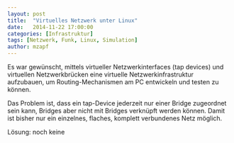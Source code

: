 ```yaml
---
layout: post
title:  "Virtuelles Netzwerk unter Linux"
date:   2014-11-22 17:00:00
categories: [Infrastruktur]
tags: [Netzwerk, Funk, Linux, Simulation]
author: mzapf
---
```

Es war gewünscht, mittels virtueller Netzwerkinterfaces (tap devices) und
virtuellen Netzwerkbrücken eine virtuelle Netzwerkinfrastruktur aufzubauen,
um Routing-Mechanismen am PC entwickeln und testen zu können.

Das Problem ist, dass ein tap-Device jederzeit nur einer Bridge zugeordnet sein
kann, Bridges aber nicht mit Bridges verknüpft werden können.
Damit ist bisher nur ein einzelnes, flaches, komplett verbundenes Netz möglich.

Lösung: noch keine
